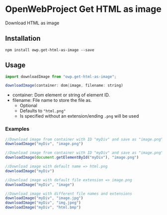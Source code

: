 # OpenWebProject Get HTML as image
Download HTML as image

## Installation
`npm install owp.get-html-as-image --save`

## Usage

```js
import downloadImage from "owp.get-html-as-image";

downloadImage(container: dom|image, filename: string)
```

* container: Dom element or string of element ID. 
* filename: File name to store the file as.
    - Optional
    - Defaults to `"html.png"`
    - Is specified without an extension/ending `.png` will be used

### Examples
```js
//Download image from container with ID "myDiv" and save as "image.png"
downloadImage("myDiv", "image.png")

//Download image from container with ID "myDiv" and save as "image.png"
downloadImage(document.getElementById("myDiv"), "image.png")

//Download image with default name => html.png
downloadImage("myDiv")

//Download image with default file extension => image.png
downloadImage("myDiv", "image")

//Download image with different file names and extensions
downloadImage("myDiv", "image.jpg")
downloadImage("myDiv", "img.jpeg")
downloadImage("myDiv", "html.bmp")
```
